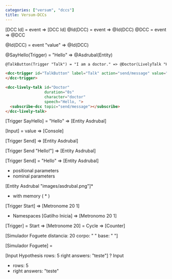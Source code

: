 ```yaml
---
categories: ["versum", "dccs"]
title: Versum-DCCs
---
```


[DCC Id] = event => [DCC Id]
@Id(DCC) = event => @Id(DCC)
@DCC = event => @DCC

@Id(DCC) = event "value" => @Id(DCC)

@SayHello(Trigger) = "Hello" => @Asdrubal(Entity)

~~~markdown
@TalkButton(Trigger "Talk") = "I am a doctor." => @Doctor(LivelyTalk "Hello, ")
~~~

~~~html
<dcc-trigger id="TalkButton" label="Talk" action="send/message" value="I am a doctor.">
</dcc-trigger>

<dcc-lively-talk id="Doctor"
                 duration="0s"
                 character="doctor"
                 speech="Hello, ">
  <subscribe-dcc topic="send/message"></subscribe>
</dcc-lively-talk>
~~~

[Trigger SayHello] = "Hello" => [Entity Asdrubal]

[Input] = value => [Console]

[Trigger Send] => [Entity Asdrubal]

[Trigger Send "Hello!"] => [Entity Asdrubal]

[Trigger Send] = "Hello" => [Entity Asdrubal]
* positional parameters
* nominal parameters

[Entity Asdrubal "images/asdrubal.png"]*
* with memory ( * )

[Trigger Start] => [Metronome 20 1]

* Namespaces
[Gatilho Inicia] => [Metronomo 20 1]

[Trigger] = Start => [Metronome 20] = Cycle => [Counter]

[Simulador Foguete
   distancia: 20
   corpo: "     "
   base: "    "]

[Simulador Foguete] =

[Input Hypothesis
   rows: 5
   right answers: "teste"]
? Input
  * rows: 5
  * right answers: "teste"
